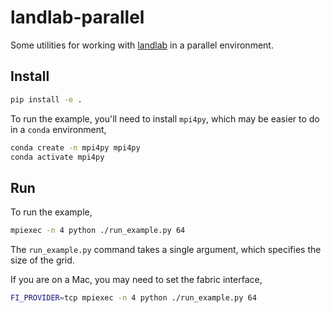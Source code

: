 # landlab-parallel

Some utilities for working with [landlab](https://landlab.csdms.io) in a
parallel environment.

## Install

```bash
pip install -e .
```

To run the example, you'll need to install `mpi4py`, which may be
easier to do in a `conda` environment,

```bash
conda create -n mpi4py mpi4py
conda activate mpi4py
```

## Run

To run the example,
```bash
mpiexec -n 4 python ./run_example.py 64
```
The `run_example.py` command takes a single argument, which specifies
the size of the grid.

If you are on a Mac, you may need to set the fabric interface,
```bash
FI_PROVIDER=tcp mpiexec -n 4 python ./run_example.py 64
```
